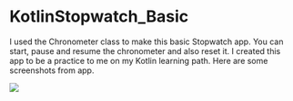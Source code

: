# KotlinStopwatch_Basic

I used the Chronometer class to make this basic Stopwatch app. You can start, pause and resume the chronometer and also reset it.
I created this app to be a practice to me on my Kotlin learning path. Here are some screenshots from app.

<img src="https://user-images.githubusercontent.com/28155889/191448326-0b7619bd-0230-427f-b1d2-a6daf91bafa2.jpg">
